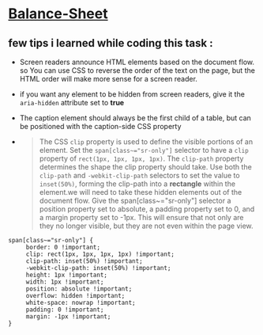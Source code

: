 # [Balance-Sheet](https://zenab12.github.io/Freecodecamp-Balance-Sheet/)
## few tips i learned while coding this task :
- Screen readers announce HTML elements based on the document flow. so You can use CSS to reverse the order of the text on the page, but the HTML order will make more sense for a screen reader.
- if you want any element to be hidden from screen readers,  give it the `aria-hidden` attribute set to **true**
- The caption element should always be the first child of a table, but can be positioned with the caption-side CSS property


- > The CSS `clip` property is used to define the visible portions of an element. Set the `span[class~="sr-only"]` selector to have a `clip` property of `rect(1px, 1px, 1px, 1px)`. The `clip-path` property determines the shape the clip property should take. Use both the `clip-path` and `-webkit-clip-path` selectors to set the value to `inset(50%)`, forming the clip-path into a **rectangle** within the element.we will need to take these hidden elements out of the document flow. Give the span[class~="sr-only"] selector a position property set to absolute, a padding property set to 0, and a margin property set to -1px. This will ensure that not only are they no longer visible, but they are not even within the page view.
```
span[class~="sr-only"] {
     border: 0 !important;
     clip: rect(1px, 1px, 1px, 1px) !important;
     clip-path: inset(50%) !important;
     -webkit-clip-path: inset(50%) !important;
     height: 1px !important;
     width: 1px !important;
     position: absolute !important;
     overflow: hidden !important;
     white-space: nowrap !important;
     padding: 0 !important;
     margin: -1px !important;
}
```

